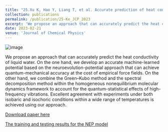 ```yaml
---
title: "25.Xu K, Hao Y, Liang T, et al. Accurate prediction of heat conductivity of water by a neuroevolution potential[J]. Journal of Chemical Physics, 2023, 158: 204114."
collection: publications
permalink: /publication/25-Ke_JCP_2023
excerpt: 'We propose an approach that can accurately predict the heat conductivity of liquid water.'
date: 2023-02-21
venue: 'Journal of Chemical Physics'
---
```

![image](https://github.com/hityingph/hityingph.github.io/assets/54773018/6907ae4d-b1f7-4910-8b6b-1ea8efaaedbe)

We propose an approach that can accurately predict the heat conductivity of liquid water. On the one hand, we develop an accurate
machine-learned potential based on the neuroevolution-potential approach that can achieve quantum-mechanical accuracy at the cost of
empirical force fields. On the other hand, we combine the Green–Kubo method and the spectral decomposition method within the homogeneous nonequilibrium molecular dynamics framework to account for the quantum-statistical effects of high-frequency vibrations. Excellent
agreement with experiments under both isobaric and isochoric conditions within a wide range of temperatures is achieved using our approach.

[Download paper here](http://hityingph.github.io/files/25-Ke_JCP_2023.pdf)

[The training and testing results for the NEP model](https://gitlab.com/brucefan1983/nep-data)
